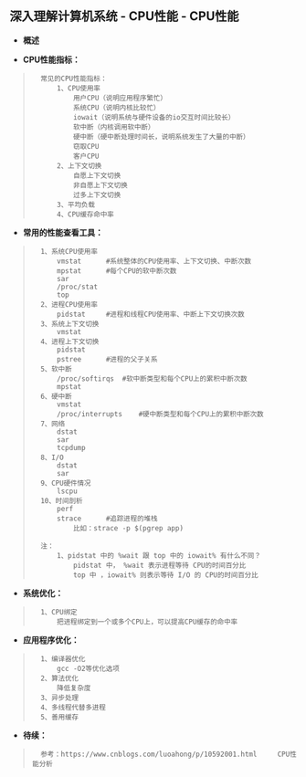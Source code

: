## 深入理解计算机系统 - CPU性能 - CPU性能
- **概述**
>
>
>

- **CPU性能指标：**
>       常见的CPU性能指标：
>           1、CPU使用率
>               用户CPU（说明应用程序繁忙）
>               系统CPU（说明内核比较忙）
>               iowait（说明系统与硬件设备的io交互时间比较长）
>               软中断（内核调用软中断）
>               硬中断（硬中断处理时间长，说明系统发生了大量的中断）
>               窃取CPU
>               客户CPU
>           2、上下文切换
>               自愿上下文切换
>               非自愿上下文切换
>               过多上下文切换
>           3、平均负载
>           4、CPU缓存命中率
>
>

- **常用的性能查看工具：**
>       1、系统CPU使用率
>           vmstat      #系统整体的CPU使用率、上下文切换、中断次数
>           mpstat      #每个CPU的软中断次数
>           sar
>           /proc/stat
>           top
>       2、进程CPU使用率
>           pidstat     #进程和线程CPU使用率、中断上下文切换次数
>       3、系统上下文切换
>           vmstat
>       4、进程上下文切换
>           pidstat
>           pstree      #进程的父子关系
>       5、软中断
>           /proc/softirqs  #软中断类型和每个CPU上的累积中断次数
>           mpstat
>       6、硬中断
>           vmstat
>           /proc/interrupts    #硬中断类型和每个CPU上的累积中断次数
>       7、网络
>           dstat
>           sar
>           tcpdump
>       8、I/O
>           dstat
>           sar
>       9、CPU硬件情况
>           lscpu
>       10、时间剖析
>           perf
>           strace      #追踪进程的堆栈
>               比如：strace -p $(pgrep app)
>
>       注：
>           1、pidstat 中的 %wait 跟 top 中的 iowait% 有什么不同？
>               pidstat 中， %wait 表示进程等待 CPU的时间百分比
>               top 中 ，iowait% 则表示等待 I/O 的 CPU的时间百分比

- **系统优化：**
>       1、CPU绑定
>           把进程绑定到一个或多个CPU上，可以提高CPU缓存的命中率
>

- **应用程序优化：**
>       1、编译器优化
>           gcc -O2等优化选项
>       2、算法优化
>           降低复杂度
>       3、异步处理
>       4、多线程代替多进程
>       5、善用缓存
>
>
>

- **待续：**
>       参考：https://www.cnblogs.com/luoahong/p/10592001.html     CPU性能分析
>
>
>
>
>
>
>
>
>
>
>
>
>
>
>
>
>
>
>
>
>
>
>
>
>
>
